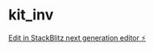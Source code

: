 # kit_inv

[Edit in StackBlitz next generation editor ⚡️](https://stackblitz.com/~/github.com/SRAVANKUMARDUMPETI/kit_inv)